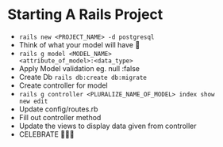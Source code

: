 # Starting A Rails Project

* <code>rails new <PROJECT_NAME> -d postgresql</code>
* Think of what your model will have 🤔
* <code>rails g model <MODEL_NAME> <attribute_of_model>:<data_type></code>
* Apply Model validation eg. null :false
* Create Db <code>rails db:create db:migrate</code>
* Create controller for model
* <code>rails g controller <PLURALIZE_NAME_OF_MODEL> index show new edit</code>
* Update config/routes.rb
* Fill out controller method
* Update the views to display data given from controller
* CELEBRATE 🎉🎉🎉
